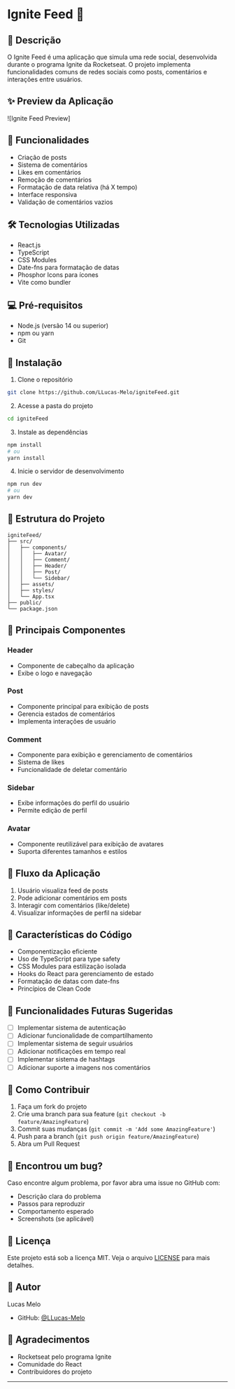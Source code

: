 # Ignite Feed 📱

## 📝 Descrição
O Ignite Feed é uma aplicação que simula uma rede social, desenvolvida durante o programa Ignite da Rocketseat. O projeto implementa funcionalidades comuns de redes sociais como posts, comentários e interações entre usuários.

## ✨ Preview da Aplicação
![Ignite Feed Preview]

## 🚀 Funcionalidades
- Criação de posts
- Sistema de comentários
- Likes em comentários
- Remoção de comentários
- Formatação de data relativa (há X tempo)
- Interface responsiva
- Validação de comentários vazios

## 🛠️ Tecnologias Utilizadas
- React.js
- TypeScript
- CSS Modules
- Date-fns para formatação de datas
- Phosphor Icons para ícones
- Vite como bundler

## 💻 Pré-requisitos
- Node.js (versão 14 ou superior)
- npm ou yarn
- Git

## 🔧 Instalação

1. Clone o repositório
```bash
git clone https://github.com/LLucas-Melo/igniteFeed.git
```

2. Acesse a pasta do projeto
```bash
cd igniteFeed
```

3. Instale as dependências
```bash
npm install
# ou
yarn install
```

4. Inicie o servidor de desenvolvimento
```bash
npm run dev
# ou
yarn dev
```

## 📁 Estrutura do Projeto
```
igniteFeed/
├── src/
│   ├── components/
│   │   ├── Avatar/
│   │   ├── Comment/
│   │   ├── Header/
│   │   ├── Post/
│   │   └── Sidebar/
│   ├── assets/
│   ├── styles/
│   └── App.tsx
├── public/
└── package.json
```

## 🎯 Principais Componentes

### Header
- Componente de cabeçalho da aplicação
- Exibe o logo e navegação

### Post
- Componente principal para exibição de posts
- Gerencia estados de comentários
- Implementa interações de usuário

### Comment
- Componente para exibição e gerenciamento de comentários
- Sistema de likes
- Funcionalidade de deletar comentário

### Sidebar
- Exibe informações do perfil do usuário
- Permite edição de perfil

### Avatar
- Componente reutilizável para exibição de avatares
- Suporta diferentes tamanhos e estilos

## 🔄 Fluxo da Aplicação
1. Usuário visualiza feed de posts
2. Pode adicionar comentários em posts
3. Interagir com comentários (like/delete)
4. Visualizar informações de perfil na sidebar

## 📝 Características do Código
- Componentização eficiente
- Uso de TypeScript para type safety
- CSS Modules para estilização isolada
- Hooks do React para gerenciamento de estado
- Formatação de datas com date-fns
- Princípios de Clean Code

## 🚀 Funcionalidades Futuras Sugeridas
- [ ] Implementar sistema de autenticação
- [ ] Adicionar funcionalidade de compartilhamento
- [ ] Implementar sistema de seguir usuários
- [ ] Adicionar notificações em tempo real
- [ ] Implementar sistema de hashtags
- [ ] Adicionar suporte a imagens nos comentários

## 🤝 Como Contribuir
1. Faça um fork do projeto
2. Crie uma branch para sua feature (`git checkout -b feature/AmazingFeature`)
3. Commit suas mudanças (`git commit -m 'Add some AmazingFeature'`)
4. Push para a branch (`git push origin feature/AmazingFeature`)
5. Abra um Pull Request

## 🐛 Encontrou um bug?
Caso encontre algum problema, por favor abra uma issue no GitHub com:
- Descrição clara do problema
- Passos para reproduzir
- Comportamento esperado
- Screenshots (se aplicável)

## 📄 Licença
Este projeto está sob a licença MIT. Veja o arquivo [LICENSE](LICENSE) para mais detalhes.

## 👤 Autor
Lucas Melo
- GitHub: [@LLucas-Melo](https://github.com/LLucas-Melo)

## 🙏 Agradecimentos
- Rocketseat pelo programa Ignite
- Comunidade do React
- Contribuidores do projeto
****
